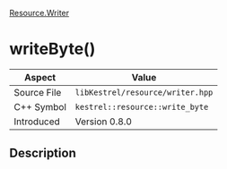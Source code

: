 [Resource.Writer](index)
# writeByte()
| Aspect | Value |
| --- | --- |
| Source File | `libKestrel/resource/writer.hpp` |
| C++ Symbol | `kestrel::resource::write_byte` |
| Introduced | Version 0.8.0 |
## Description

